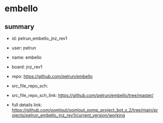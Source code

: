 # embello
 
## summary 
* id: pelrun_embello_jnz_rev1
* user: pelrun
* name: embello
* board: jnz_rev1
* repo: https://github.com/pelrun/embello



* src_file_repo_sch: 
* src_file_repo_sch_link: https://github.com/pelrun/embello/tree/master/
* full details link: https://github.com/oomlout/oomlout_oomp_project_bot_v_2/tree/main/projects/pelrun_embello_jnz_rev1/current_version/working  







